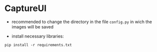 # CaptureUI

- recommended to change the directory in the file `config.py` in wich the images will be saved


- install necessary libraries:
```
pip install -r requirements.txt
```